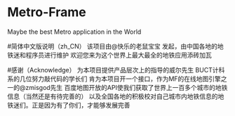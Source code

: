 # Metro-Frame
Maybe the best Metro application in the World

#简体中文版说明（zh_CN）
该项目由@快乐的老鼠宝宝 发起，由中国各地的地铁迷和程序员进行维护
欢迎您来为这个世界上最大最全的地铁应用添砖加瓦

#感谢（Acknowledge）
为本项目提供产品层次上的指导的威尔先生
BUCT计科系的几位努力敲代码的学长们
肯为本项目开一个接口，作为MF的在线地图引擎之一的@zmisgod先生
百度地图开放的API使我们获取了世界上一百多个城市的地铁信息（当然还是有待完善的）
以及全国各地的积极校对自己城市内地铁信息的地铁迷们。正是因为有了你们，才能够发展完善
